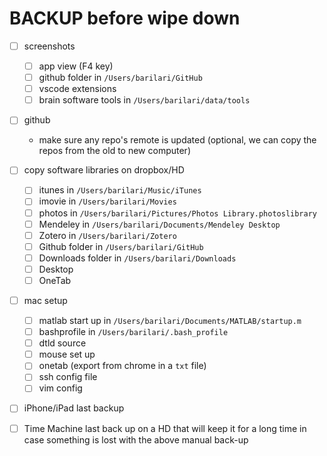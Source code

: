 # BACKUP before wipe down

- [ ] screenshots 
    - [ ] app view (F4 key)
    - [ ] github folder in `/Users/barilari/GitHub`
    - [ ] vscode extensions
    - [ ] brain software tools in `/Users/barilari/data/tools`

- [ ] github
    - make sure any repo's remote is updated (optional, we can copy the repos from the old to new computer)

- [ ] copy software libraries on dropbox/HD
    - [ ] itunes in `/Users/barilari/Music/iTunes`
    - [ ] imovie in `/Users/barilari/Movies` 
    - [ ] photos in `/Users/barilari/Pictures/Photos Library.photoslibrary`
    - [ ] Mendeley in  `/Users/barilari/Documents/Mendeley Desktop`
    - [ ] Zotero in `/Users/barilari/Zotero`
    - [ ] Github folder in `/Users/barilari/GitHub`
    - [ ] Downloads folder in `/Users/barilari/Downloads`
    - [ ] Desktop
    - [ ] OneTab

- [ ] mac setup
    - [ ] matlab start up in `/Users/barilari/Documents/MATLAB/startup.m`
    - [ ] bashprofile in `/Users/barilari/.bash_profile`
    - [ ] dtld source 
    - [ ] mouse set up 
    - [ ] onetab (export from chrome in a `txt` file)
    - [ ] ssh config file
    - [ ] vim config
 
- [ ] iPhone/iPad last backup

- [ ] Time Machine last back up on a HD that will keep it for a long time in case something is lost with the above manual back-up
